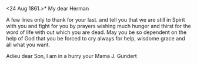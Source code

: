  <24 Aug 1861.>*
My dear Herman

A few lines only to thank for your last. and tell you that we are still in Spirit with you and fight for you by prayers wishing much hunger and thirst for the word of life with out which you are dead. May you be so dependent on the help of God that you be forced to cry always for help, wisdome grace and all what you want.

Adieu dear Son, I am in a hurry
 your Mama
 J. Gundert

